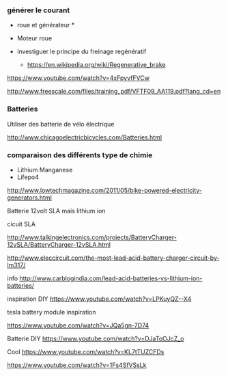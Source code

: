 
### générer le courant

* roue et générateur
  *

* Moteur roue
* investiguer le principe du freinage regénératif
  * https://en.wikipedia.org/wiki/Regenerative_brake

https://www.youtube.com/watch?v=4xFpyvfFVCw

http://www.freescale.com/files/training_pdf/VFTF09_AA119.pdf?lang_cd=en


### Batteries

Utiliser des batterie de vélo électrique

http://www.chicagoelectricbicycles.com/Batteries.html


### comparaison des différents type de chimie

* Lithium Manganese
* Lifepo4



http://www.lowtechmagazine.com/2011/05/bike-powered-electricity-generators.html

Batterie 12volt SLA mais lithium ion

cicuit SLA

http://www.talkingelectronics.com/projects/BatteryCharger-12vSLA/BatteryCharger-12vSLA.html

http://www.eleccircuit.com/the-most-lead-acid-battery-charger-circuit-by-lm317/



info
http://www.carblogindia.com/lead-acid-batteries-vs-lithium-ion-batteries/


inspiration DIY
https://www.youtube.com/watch?v=LPKuyQZ--X4


tesla battery module inspiration

https://www.youtube.com/watch?v=JQa5gn-7D74

Batterie DIY
https://www.youtube.com/watch?v=DJaToOJcZ_o

Cool
https://www.youtube.com/watch?v=KL7tTUZCFDs

https://www.youtube.com/watch?v=1Fs4SfVSsLk
